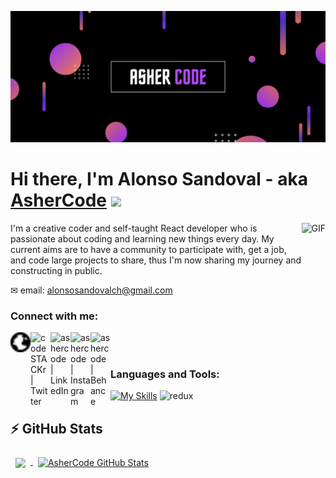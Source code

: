 [![Asher's GitHub Banner](./assets/asher-github.png)](https://jolly-hugle-b11123.netlify.app/)
# Hi there, I'm Alonso Sandoval - aka [AsherCode][website] <img width="30px" src="https://media.tenor.com/images/3b388fe03da271d2674faf85eb7c3fcd/tenor.gif" />

<img align="right" alt="GIF" height="160px" src="https://media.giphy.com/media/du3J3cXyzhj75IOgvA/giphy.gif" />


I'm a creative coder and self-taught React developer who is passionate about coding and learning new things every day. My current aims are to have a community to participate with, get a job, and code large projects to share, thus I'm now sharing my journey and constructing in public.

✉ email: alonsosandovalch@gmail.com

### Connect with me:

[<img align="left" alt="codeSTACKr.com" width="32px" src="https://raw.githubusercontent.com/iconic/open-iconic/master/svg/globe.svg" />][website]
[<img align="left" alt="codeSTACKr | Twitter" width="32px" src="https://cdn.jsdelivr.net/npm/simple-icons@v3/icons/twitter.svg" />][twitter]
[<img align="left" alt="ashercode | LinkedIn" width="32px" src="https://cdn.jsdelivr.net/npm/simple-icons@v3/icons/linkedin.svg" />][linkedin]
[<img align="left" alt="ashercode | Instagram" width="32px" src="https://cdn.jsdelivr.net/npm/simple-icons@v3/icons/instagram.svg" />][instagram]
[<img align="left" alt="ashercode | Behance" width="32px" src="https://cdn.jsdelivr.net/npm/simple-icons@5.1.0/icons/behance.svg" />][Behance]

<br />
<br />

### Languages and Tools:
[![My Skills](https://skillicons.dev/icons?i=js,html,css,react,py,figma,next,sass,styledcomponents,tailwind,vscode,git,firebase&theme=light)](https://skillicons.dev)
<img src="https://cdn.icon-icons.com/icons2/2415/PNG/512/redux_original_logo_icon_146365.png" alt="redux" width="45px" />

## :zap: GitHub Stats

  <a href="https://github.com/Alpha18-coder">
    <img align="center" style="margin:0.5rem" src="https://github-readme-stats.vercel.app/api/top-langs/?username=Alpha18-coder&hide=html,css&title_color=fcdb37&text_color=c9cacc&icon_color=fcdb37&bg_color=222" />
  </a>

  <a href="https://github.com/braydoncoyer">
    <img align="center" style="margin:0.5rem" src="https://github-readme-stats.vercel.app/api?username=Alpha18-coder&show_icons=true&line_height=27&count_private=true&title_color=fcdb37&text_color=c9cacc&icon_color=fcdb37&bg_color=222" alt="AsherCode GitHub Stats" />
  </a>


[website]: https://jolly-hugle-b11123.netlify.app/
[instagram]: https://www.instagram.com/ashercode19/
[linkedin]: https://www.linkedin.com/in/alonso-sandoval-889590187/
[behance]: https://www.behance.net/alonsosandoval2/
[Twitter]: https://www.twitter.com/CodeAsher

<!-- BLOG-POST-LIST:START -->

<!-- BLOG-POST-LIST:END --> 
